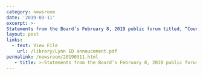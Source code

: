 ```yaml
---
category: newsroom
date: '2019-03-11'
excerpt: >-
Statements from the Board’s February 8, 2019 public forum titled, “Countering Terrorism while Protecting Privacy and Civil Liberties: Where do We Stand in 2019?”
layout: post
links:
  - text: View File
    url: /library/Lynn ED annoucement.pdf
permalink: /newsroom/20190311.html
   - title: >-Statements from the Board’s February 8, 2019 public forum titled, “Countering Terrorism while Protecting Privacy and Civil Liberties: Where do We Stand in 2019?”
---
```

